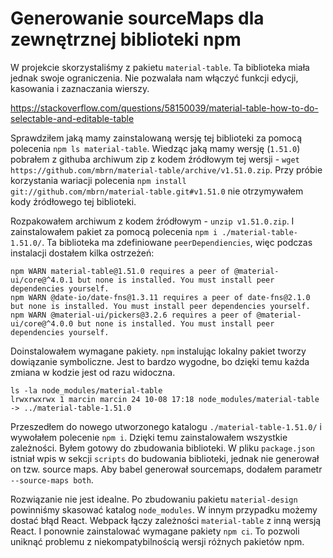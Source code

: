 # Generowanie sourceMaps dla zewnętrznej biblioteki npm

W projekcie skorzystaliśmy z pakietu `material-table`.
Ta biblioteka miała jednak swoje ograniczenia.
Nie pozwalała nam włączyć funkcji edycji, kasowania i zaznaczania wierszy.

https://stackoverflow.com/questions/58150039/material-table-how-to-do-selectable-and-editable-table

Sprawdziłem jaką mamy zainstalowaną wersję tej biblioteki za pomocą polecenia `npm ls material-table`.
Wiedząc jaką mamy wersję (`1.51.0`) pobrałem z githuba archiwum zip z kodem źródłowym tej wersji - `wget https://github.com/mbrn/material-table/archive/v1.51.0.zip`.
Przy próbie korzystania wariacji polecenia `npm install git://github.com/mbrn/material-table.git#v1.51.0`  nie otrzymywałem kody źródłowego tej biblioteki.

Rozpakowałem archiwum z kodem źródłowym - `unzip v1.51.0.zip`.
I zainstalowałem pakiet za pomocą polecenia `npm i ./material-table-1.51.0/`.
Ta biblioteka ma zdefiniowane `peerDependiencies`, więc podczas instalacji dostałem kilka ostrzeżeń:
```
npm WARN material-table@1.51.0 requires a peer of @material-ui/core@^4.0.1 but none is installed. You must install peer dependencies yourself.
npm WARN @date-io/date-fns@1.3.11 requires a peer of date-fns@2.1.0 but none is installed. You must install peer dependencies yourself.
npm WARN @material-ui/pickers@3.2.6 requires a peer of @material-ui/core@^4.0.0 but none is installed. You must install peer dependencies yourself.
```

Doinstalowałem wymagane pakiety.
`npm` instalując lokalny pakiet tworzy dowiązanie symboliczne. Jest to bardzo wygodne, bo dzięki temu każda zmiana w kodzie jest od razu widoczna.
```
ls -la node_modules/material-table
lrwxrwxrwx 1 marcin marcin 24 10-08 17:18 node_modules/material-table -> ../material-table-1.51.0
```

Przeszedłem do nowego utworzonego katalogu `./material-table-1.51.0/` i wywołałem polecenie `npm i`.
Dzięki temu zainstalowałem wszystkie zależności.
Byłem gotowy do zbudowania biblioteki. W pliku `package.json` istniał wpis w sekcji `scripts` do budowania biblioteki, jednak nie generował on tzw. source maps. Aby babel generował sourcemaps, dodałem parametr `--source-maps both`.

Rozwiązanie nie jest idealne. Po zbudowaniu pakietu `material-design` powinniśmy skasować katalog `node_modules`. W innym przypadku możemy dostać błąd React. Webpack łączy zależności `material-table` z inną wersją React. I ponownie zainstalować wymagane pakiety `npm ci`. To pozwoli uniknąć problemu z niekompatybilnością wersji różnych pakietów npm.